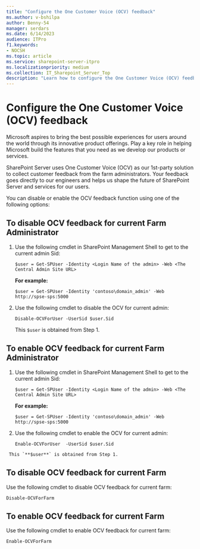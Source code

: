 ```yaml
---
title: "Configure the One Customer Voice (OCV) feedback"
ms.author: v-bshilpa
author: Benny-54
manager: serdars
ms.date: 6/14/2023
audience: ITPro
f1.keywords:
- NOCSH
ms.topic: article
ms.service: sharepoint-server-itpro
ms.localizationpriority: medium
ms.collection: IT_Sharepoint_Server_Top
description: "Learn how to configure the One Customer Voice (OCV) feedback."
---
```


# Configure the One Customer Voice (OCV) feedback

Microsoft aspires to bring the best possible experiences for users around the world through its innovative product offerings. Play a key role in helping Microsoft build the features that you need as we develop our products or services.

SharePoint Server uses One Customer Voice (OCV) as our 1st-party solution to collect customer feedback from the farm administrators. Your feedback goes directly to our engineers and helps us shape the future of SharePoint Server and services for our users.

You can disable or enable the OCV feedback function using one of the following options:

## To disable OCV feedback for current Farm Administrator 

  1. Use the following cmdlet in SharePoint Management Shell to get to the current admin Sid:  

     ```
     $user = Get-SPUser -Identity <Login Name of the admin> -Web <The Central Admin Site URL>
     ```

     **For example:**
     
     ```
     $user = Get-SPUser -Identity 'contoso\domain_admin' -Web http://spse-sps:5000 
     ```

  2. Use the following cmdlet to disable the OCV for current admin: 

     ```
     Disable-OCVForUser -UserSid $user.Sid 
     ```

     This `$user` is obtained from Step 1. 
  
## To enable OCV feedback for current Farm Administrator

  1. Use the following cmdlet in SharePoint Management Shell to get to the current admin Sid:  

     ```
     $user = Get-SPUser -Identity <Login Name of the admin> -Web <The Central Admin Site URL>
     ```

     **For example:**
  
     ```
     $user = Get-SPUser -Identity 'contoso\domain_admin' -Web http://spse-sps:5000 
     ```

  2.  Use the following cmdlet to enable the OCV for current admin: 

      ```
      Enable-OCVForUser  -UserSid $user.Sid 
      ```

     This `**$user**` is obtained from Step 1. 
  
## To disable OCV feedback for current Farm 

Use the following cmdlet to disable OCV feedback for current farm:  
  
  ```
  Disable-OCVForFarm
  ```
  
## To enable OCV feedback for current Farm 

Use the following cmdlet to enable OCV feedback for current farm:
  
  ```
  Enable-OCVForFarm
  ```
  
  
  
  
  
  
